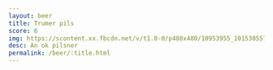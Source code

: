 ```yaml
---
layout: beer
title: Trumer pils
score: 6
img: https://scontent.xx.fbcdn.net/v/t1.0-0/p480x480/10953955_10153055770883745_7624310153191779880_n.jpg?oh=f11073d27902ad53859141de6e9a0871&oe=58790A5C
desc: An ok pilsner
permalink: /beer/:title.html
---
```

